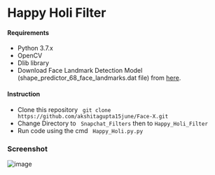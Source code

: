 # Happy Holi Filter


#### Requirements

- Python 3.7.x
- OpenCV
- Dlib library
- Download Face Landmark Detection Model (shape_predictor_68_face_landmarks.dat file)
  from [here](https://github.com/italojs/facial-landmarks-recognition/blob/master/shape_predictor_68_face_landmarks.dat).
  
 #### Instruction

- Clone this repository ` git clone https://github.com/akshitagupta15june/Face-X.git`
- Change Directory to ` Snapchat_Filters` then to `Happy_Holi_Filter`
- Run code using the cmd ` Happy_Holi.py.py`

### Screenshot
  ![image](https://github.com/Mahendra-Lohar/Face-X/assets/91696273/29a195e7-abfa-4cd8-ab2d-78d69e320336)
